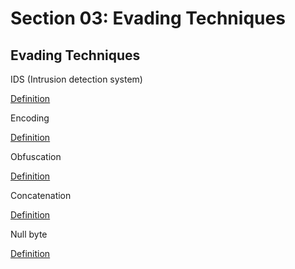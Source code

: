 # Section 03: Evading Techniques

## Evading Techniques
IDS (Intrusion detection system)

[Definition](../definitions/definitions_I.md#intrusion-detection-system)

Encoding

[Definition](../definitions/definitions_E.md#encoding)

Obfuscation

[Definition](../definitions/definitions_O.md#obfuscation)

Concatenation

[Definition](../definitions/definitions_C.md#concatenation)

Null byte

[Definition](../definitions/definitions_N.md#null-byte)
